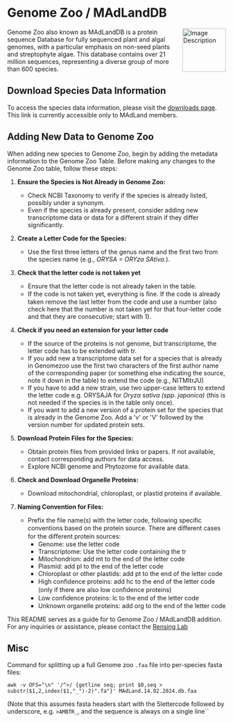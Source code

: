 # Genome Zoo / MAdLandDB 

<!-- HTML -->
<a href="https://madland.science">
    <img src="https://madland.science/img/MAdLand.jpg" alt="Image Description" align="right" width="100" height="100">
</a>

Genome Zoo also known as MAdLandDB is a protein sequence Database for fully sequenced plant and algal genomes, with a particular emphasis on non-seed plants and streptophyte algae. This database contains over 21 million sequences, representing a diverse group of more than 600 species.

## Download Species Data Information

To access the species data information, please visit the [downloads page](https://madland.science/madlandwiki/downloads). This link is currently accessible only to MAdLand members.

## Adding New Data to Genome Zoo

When adding new species to Genome Zoo, begin by adding the metadata information to the Genome Zoo Table. Before making any changes to the Genome Zoo table, follow these steps:

1. **Ensure the Species is Not Already in Genome Zoo:**
   - Check NCBI Taxonomy to verify if the species is already listed, possibly under a synonym.
   - Even if the species is already present, consider adding new transcriptome data or data for a different strain if they differ significantly.

2. **Create a Letter Code for the Species:**
   - Use the first three letters of the genus name and the first two from the species name (e.g., <i>ORYSA = ORYza SAtiva.</i>).

3. **Check that the letter code is not taken yet**
   - Ensure that the letter code is not already taken in the table.
   - If the code is not taken yet, everything is ﬁne. If the code is already taken remove the last letter from the code and use a number (also check here that the number is not taken yet for that four-letter code and that they are consecutive; start with 1).

4. **Check if you need an extension for your letter code**
    - If the source of the proteins is not genome, but transcriptome, the letter code has to be extended with tr. 
    - If you add new a transcriptome data set for a species that is already in Genomezoo use the first two characters of the first author name of the corresponding paper (or something else indicating the source, note it down in the table) to extend the code (e.g., NITMItrJU)
    - If you have to add a new strain, use two upper-case letters to extend the letter code e.g. ORYSAJA for <i>Oryza sativa (spp. japonica)</i> (this is not needed if the species is in the table only once).
   - If you want to add a new version of a protein set for the species that is already in the Genome Zoo. Add a 'v' or 'V' followed by the version number for updated protein sets.

5. **Download Protein Files for the Species:**
   - Obtain protein files from provided links or papers. If not available, contact corresponding authors for data access.
   - Explore NCBI genome and Phytozome for available data. 

6. **Check and Download Organelle Proteins:**
   - Download mitochondrial, chloroplast, or plastid proteins if available.

7. **Naming Convention for Files:**
   - Prefix the file name(s) with the letter code, following specific conventions based on the protein source.
        There are diﬀerent cases for the diﬀerent protein sources:
        - Genome: use the letter code
        - Transcriptome: Use the letter code containing the tr
        - Mitochondrion: add mt to the end of the letter code
        - Plasmid: add pl to the end of the letter code
        - Chloroplast or other plastids: add pt to the end of the letter code
        - High conﬁdence proteins: add hc to the end of the letter code (only if there are also low
        conﬁdence proteins)
        - Low conﬁdence proteins: lc to the end of the letter code
        - Unknown organelle proteins: add org to the end of the letter code
    



This README serves as a guide for to Genome Zoo / MAdLandDB addition. For any inquiries or assistance, please contact the [Rensing Lab](https://plantco.de/)


## Misc

Command for splitting up a full Genome zoo `.faa` file into per-species fasta files:

```
awk -v OFS="\n" '/^>/ {getline seq; print $0,seq > substr($1,2,index($1,"_")-2)".fa"}' MAdLand.14.02.2024.db.faa
```

(Note that this assumes fasta headers start with the 5lettercode followed by underscore, e.g. `>AMBTR_`, and the sequence is always on a single line``

